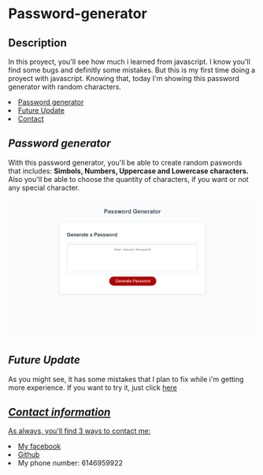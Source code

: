 # Password-generator
## <h2>Description</h2>
<p> In this proyect, you'll see how much i learned from javascript. I know you'll find some bugs and definitly some mistakes. But this is my first time doing a proyect with javascript. Knowing that, today I'm showing this password generator with random characters.
</p>
 <li>
            <a href="#Password-generator">Password generator</a>
             </li>
            <li>
                <a href="#Future">Future Update</a>
            </li>
             <li>
                 <a href="#contact">Contact</a>
             </li>
           

## <h2 id="Password-generator"><i> Password generator</i></h2>
 
 <p> With this password generator, you'll be able to create random paswords that includes: <strong>Simbols, Numbers, Uppercase and Lowercase characters.</strong> Also you'll be able to choose the quantity of characters, if you want or not any special character. </p>

 <img src="./5071158.129999996_image.png" alt="Failed to load picture"></a>

 ## <h2 id="Future"><i> Future Update</i></h2>
 <p> As you might see, it has some mistakes that I plan to fix while i'm getting more experience. If you want to try it, just click <a href=" " target="_blank">here</p>

 ## <h2 id="contact"><i>Contact information</i></h2>
<p> As always, you'll find 3 ways to contact me:</p>
    <li><a href="https://www.facebook.com/elrubiuhs" target="_blank">My facebook</a></li>
    <li><a href="https://github.com/bruno192000" target="_blank">Github</a></li>
    <li>My phone number: 6146959922</li>
